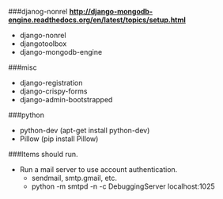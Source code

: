 ###djanog-nonrel
**http://django-mongodb-engine.readthedocs.org/en/latest/topics/setup.html**
* django-nonrel
* djangotoolbox
* django-mongodb-engine

###misc
* django-registration
* django-crispy-forms
* django-admin-bootstrapped

###python
* python-dev (apt-get install python-dev)
* Pillow (pip install Pillow)

###Items should run.
* Run a mail server to use account authentication.
  * sendmail, smtp.gmail, etc. 
  * python -m smtpd -n -c DebuggingServer localhost:1025
